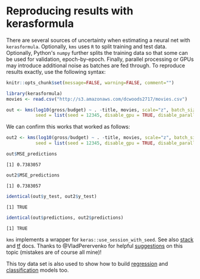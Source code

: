 Reproducing results with kerasformula
================

There are several sources of uncertainty when estimating a neural net with `kerasformula`. Optionally, `kms` uses `R` to split training and test data. Optionally, Python's `numpy` further splits the training data so that some can be used for validation, epoch-by-epoch. Finally, parallel processing or GPUs may introduce additional noise as batches are fed through. To reproduce results exactly, use the following syntax:

``` r
knitr::opts_chunk$set(message=FALSE, warning=FALSE, comment="")
```

``` r
library(kerasformula)
movies <- read.csv("http://s3.amazonaws.com/dcwoods2717/movies.csv")

out <- kms(log10(gross/budget) ~ . -title, movies, scale="z", batch_size = 1, Nepochs = 15,
           seed = list(seed = 12345, disable_gpu = TRUE, disable_parallel_cpu = TRUE))
```

We can confirm this works that worked as follows:

``` r
out2 <- kms(log10(gross/budget) ~ . -title, movies, scale="z", batch_size = 1, Nepochs = 15,
           seed = list(seed = 12345, disable_gpu = TRUE, disable_parallel_cpu = TRUE))

out$MSE_predictions
```

    [1] 0.7383057

``` r
out2$MSE_predictions
```

    [1] 0.7383057

``` r
identical(out$y_test, out2$y_test)
```

    [1] TRUE

``` r
identical(out$predictions, out2$predictions)
```

    [1] TRUE

`kms` implements a wrapper for `keras::use_session_with_seed`. See also [stack](https://stackoverflow.com/questions/42022950/) and [tf](https://www.tensorflow.org/api_docs/python/tf/set_random_seed) docs. Thanks to @VladPerervenko for helpful [suggestions](https://github.com/rdrr1990/kerasformula/issues/1) on this topic (mistakes are of course all mine)! 

This toy data set is also used to show how to build [regression](https://github.com/rdrr1990/kerasformula/blob/master/examples/movies/predicting_film_profits.md) and [classification](https://github.com/rdrr1990/kerasformula/blob/master/examples/movies/kms_with_aws_movie.md) models too.
